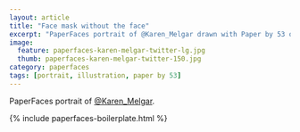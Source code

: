 ```yaml
---
layout: article
title: "Face mask without the face"
excerpt: "PaperFaces portrait of @Karen_Melgar drawn with Paper by 53 on an iPad."
image: 
  feature: paperfaces-karen-melgar-twitter-lg.jpg
  thumb: paperfaces-karen-melgar-twitter-150.jpg
category: paperfaces
tags: [portrait, illustration, paper by 53]
---
```


PaperFaces portrait of [@Karen_Melgar](http://twitter.com/Karen_Melgar).

{% include paperfaces-boilerplate.html %}